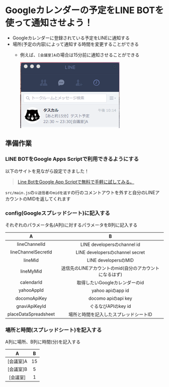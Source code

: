 # Googleカレンダーの予定をLINE BOTを使って通知させよう！

- Googleカレンダーに登録されている予定をLINEに通知する
- 場所(予定の内容)によって通知する時間を変更することができる
   - 例えば、``[会議室]A``の場合は15分前に通知させることができる

	 ![image1](https://raw.githubusercontent.com/IwakamiYuki/line_bot/master/image/line1.png)

## 準備作業

### LINE BOTをGoogle Apps Scriptで利用できるようにする
以下のサイトを見ながら設定できました！
> [Line BotをGoogle App Scriptで無料で手軽に試してみる。](http://qiita.com/osamu1203/items/0de2909821a1b3cbb350)

`src/main.js`の`①送信者のmidを返す`の行のコメントアウトを外すと自分のLINEアカウントのMIDを返してくれます

### config(Googleスプレッドシート)に記入する

それぞれのパラメータ名(A列)に対するパラメータをB列に記入する

| A | B |
|:-:|:-:|
|lineChannelId|LINE developersのchannel id|
|lineChannelSecretId|LINE developersのchannel secret|
|lineMid|LINE developersのMID|
|lineMyMid|送信先のLINEアカウントのmid(自分のアカウントになるはず)|
|calendarId|取得したいGoogleカレンダーのid|
|yahooAppId|yahoo apiのapp id|
|docomoApiKey|docomo apiのapi key|
|gnaviApiKeyId|ぐるなびAPIのkey id|
|placeDataSpreadsheet|場所と時間を記入したスプレッドシートID|

### 場所と時間(スプレッドシート)を記入する

A列に場所、B列に時間(分)を記入する

| A | B |
|:-:|:-:|
|[会議室]A|15|
|[会議室]B|5|
|[会議室]|1|
